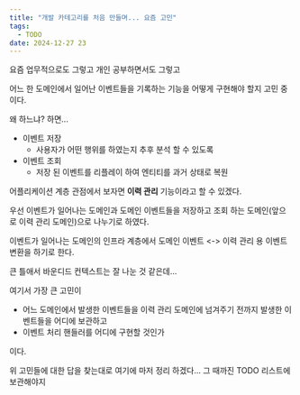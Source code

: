 ```yaml
---
title: "개발 카테고리를 처음 만들며... 요즘 고민"
tags:
  - TODO
date: 2024-12-27 23
---
```


요즘 업무적으로도 그렇고 개인 공부하면서도 그렇고

어느 한 도메인에서 일어난 이벤트들을 기록하는 기능을 어떻게 구현해야 할지 고민 중이다.

왜 하느냐? 하면...

* 이벤트 저장
  * 사용자가 어떤 행위를 하였는지 추후 분석 할 수 있도록
* 이벤트 조회
  * 저장 된 이벤트를 리플레이 하여 엔티티를 과거 상태로 복원

어플리케이션 계층 관점에서 보자면 **이력 관리** 기능이라고 할 수 있겠다.

우선 이벤트가 일어나는 도메인과 도메인 이벤트들을 저장하고 조회 하는 도메인(앞으로 이력 관리 도메인)으로 나누기로 하였다.

이벤트가 일어나는 도메인의 인프라 계층에서 도메인 이벤트 <-> 이력 관리 용 이벤트 변환을 하기로 한다.

큰 틀애서 바운디드 컨텍스트는 잘 나눈 것 같은데...

여기서 가장 큰 고민이 

* 어느 도메인에서 발생한 이벤트들을 이력 관리 도메인에 넘겨주기 전까지 발생한 이벤트들을 어디에 보관하고
* 이벤트 처리 핸들러를 어디에 구현할 것인가

이다.

위 고민들에 대한 답을 찾는대로 여기에 마저 정리 하겠다... 그 때까진 TODO 리스트에 보관해야지
